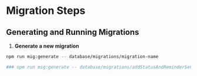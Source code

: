 # Migration Steps

## Generating and Running Migrations

1. **Generate a new migration**
  ```bash
  npm run mig:generate -- database/migrations/migration-name

### npm run mig:generate -- database/migrations/addStatusAndReminderSentColumnToSubscriptionTable